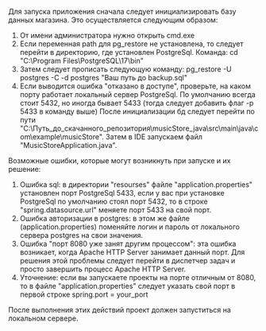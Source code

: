 Для запуска приложения сначала следует инициализировать базу данных магазина. Это осуществляется следующим образом:
  1) От имени администратора нужно открыть cmd.exe
  2) Если переменная path для pg_restore не установлена, то следует перейти в директорию, где установлен PostgreSql. Команда: cd "C:\Program Files\PostgreSQL\17\bin"
  3) Затем следует прописать следующую команду: pg_restore -U postgres -C -d postgres "Ваш путь до backup.sql"
  4) Если выводится ошибка "отказано в доступе", проверьте, на каком порту работает локальный сервер PostgreSql. По умолчанию всегда стоит 5432, но иногда бывает 5433 (тогда следует добавить флаг -p 5433 в команду выше)
После инициализации бд следует перейти по пути "C:\Путь_до_скачанного_репозитория\musicStore_java\src\main\java\com\example\musicStore".
Затем в IDE запускаем файл "MusicStoreApplication.java".

Возможные ошибки, которые могут возникнуть при запуске и их решение:
  1) Ошибка sql: в директории "resourses" файле "application.properties" установлен порт PostgreSql 5433, если у вас при установке PostgreSql по умолчанию стоял порт 5432, то в строке "spring.datasource.url" меняете порт 5433 на свой порт.
  2) Ошибка авторизации в postgres: в этом же файле (application.properties) поменяйте логин и пароль от локального сервера postgres на свои значения.
  3) Ошибка "порт 8080 уже занят другим процессом": эта ошибка возникает, когда Apache HTTP Server занимает данный порт. Для решения этой проблемы следует перейти в диспетчер задач и просто завершить процесс Apache HTTP Server.
  4) Уточнение: если вы запускаете проекты на порте отличным от 8080, то в файле "application.properties" следует указать свой порт в первой строке spring.port = your_port
     
После выполнения этих действий проект должен запуститься на локальном сервере.
